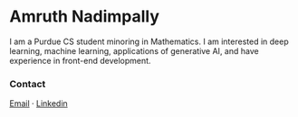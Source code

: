 # Amruth Nadimpally
I am a Purdue CS student minoring in Mathematics. I am interested in deep learning, machine learning, applications of generative AI, and have experience in front-end development. 




### Contact

[Email](mailto:amruthnadimpally1@gmail.com) · [Linkedin](https://www.linkedin.com/in/amruth-nadimpally-35a6862a1/)


